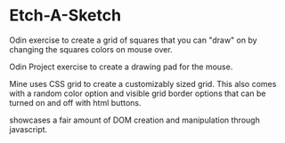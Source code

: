 # Etch-A-Sketch
Odin exercise to create a grid of squares that you can "draw" on by changing the squares colors on mouse over.

Odin Project exercise to create a drawing pad for the mouse.

Mine uses CSS grid to create a customizably sized grid.
This also comes with a random color option and visible grid border options that can be turned on and off with html buttons.

showcases a fair amount of DOM creation and manipulation through javascript.
